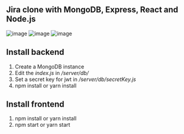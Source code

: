 ## Jira clone with MongoDB, Express, React and Node.js
![image](https://raw.githubusercontent.com/bennymeier/mern-stack-project-management/master/kanban_board.PNG)
![image](https://raw.githubusercontent.com/bennymeier/mern-stack-project-management/master/create_issue.PNG)
![image](https://raw.githubusercontent.com/bennymeier/mern-stack-project-management/master/edit_issue.PNG)
## Install backend
1. Create a MongoDB instance
2. Edit the _index.js_ in _/server/db/_
3. Set a secret key for jwt in _/server/db/secretKey.js_
4. npm install or yarn install

## Install frontend
1. npm install or yarn install
2. npm start or yarn start
